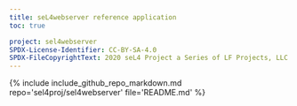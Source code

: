 ```yaml
---
title: seL4webserver reference application
toc: true

project: sel4webserver
SPDX-License-Identifier: CC-BY-SA-4.0
SPDX-FileCopyrightText: 2020 seL4 Project a Series of LF Projects, LLC.
---
```

{% include include_github_repo_markdown.md repo='sel4proj/sel4webserver' file='README.md' %}
